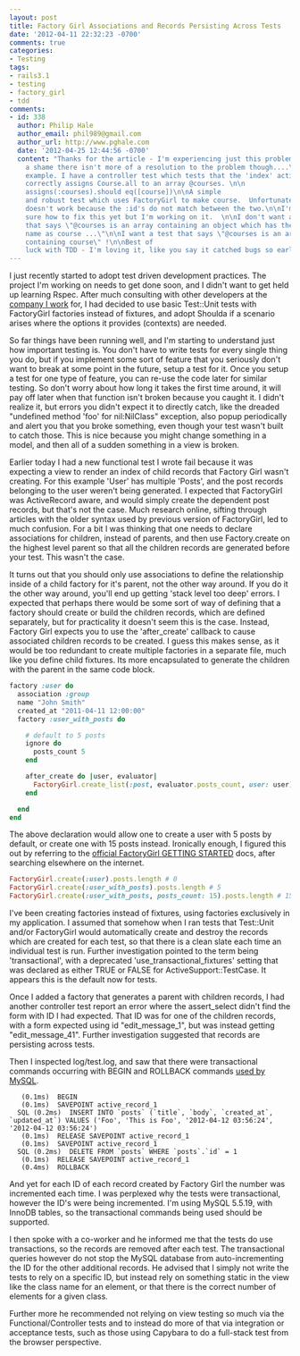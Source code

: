 ```yaml
---
layout: post
title: Factory Girl Associations and Records Persisting Across Tests
date: '2012-04-11 22:32:23 -0700'
comments: true
categories:
- Testing
tags:
- rails3.1
- testing
- factory_girl
- tdd
comments:
- id: 338
  author: Philip Hale
  author_email: phil989@gmail.com
  author_url: http://www.pghale.com
  date: '2012-04-25 12:44:56 -0700'
  content: "Thanks for the article - I'm experiencing just this problem.  It's
    a shame there isn't more of a resolution to the problem though....\n\nFor
    example. I have a controller test which tests that the 'index' action
    correctly assigns Course.all to an array @courses. \n\n
    assigns(:courses).should eq([course])\n\nA simple
    and robust test which uses FactoryGirl to make course.  Unfortunately, it
    doesn't work because the :id's do not match between the two.\n\nI'm not
    sure how to fix this yet but I'm working on it.  \n\nI don't want a test
    that says \"@courses is an array containing an object which has the same
    name as course ...\"\n\nI want a test that says \"@courses is an array
    containing course\" !\n\nBest of
    luck with TDD - I'm loving it, like you say it catched bugs so early, some of which you don't even mean to test for."
---
```


I just recently started to adopt test driven development practices. The
project I'm working on needs to get done soon, and I didn't want to get held
up learning Rspec. After much consulting with other developers at the
[company I work][1] for, I had decided to use basic Test::Unit tests with
FactoryGirl factories instead of fixtures, and adopt Shoulda if a scenario
arises where the options it provides (contexts) are needed.

So far things have been running well, and I'm starting to understand just how
important testing is. You don't have to write tests for every single thing you
do, but if you implement some sort of feature that you seriously don't want to
break at some point in the future, setup a test for it. Once you setup a test
for one type of feature, you can re-use the code later for similar testing. So
don't worry about how long it takes the first time around, it will pay off
later when that function isn't broken because you caught it. I didn't realize
it, but errors you didn't expect it to directly catch, like the dreaded
"undefined method 'foo' for nil:NilClass" exception, also popup periodically
and alert you that you broke something, even though your test wasn't built to
catch those. This is nice because you might change something in a model, and
then all of a sudden something in a view is broken.
<!--more-->

Earlier today I had a new functional test I wrote fail because it was
expecting a view to render an index of child records that Factory Girl wasn't
creating. For this example 'User' has multiple 'Posts', and the post records
belonging to the user weren't being generated. I expected that FactoryGirl was
ActiveRecord aware, and would simply create the dependent post records, but
that's not the case. Much research online, sifting through articles with the
older syntax used by previous version of FactoryGirl, led to much confusion.
For a bit I was thinking that one needs to declare associations for children,
instead of parents, and then use Factory.create on the highest level parent so
that all the children records are generated before your test. This wasn't the
case.

It turns out that you should only use associations to define the relationship
inside of a child factory for it's parent, not the other way around. If you do
it the other way around, you'll end up getting 'stack level too deep' errors.
I expected that perhaps there would be some sort of way of defining that a
factory should create or build the children records, which are defined
separately, but for practicality it doesn't seem this is the case. Instead,
Factory Girl expects you to use the 'after_create' callback to cause
associated children records to be created. I guess this makes sense, as it
would be too redundant to create multiple factories in a separate file, much
like you define child fixtures. Its more encapsulated to generate the children
with the parent in the same code block.

``` ruby
factory :user do
  association :group
  name "John Smith"
  created_at "2011-04-11 12:00:00"
  factory :user_with_posts do

    # default to 5 posts
    ignore do
      posts_count 5
    end

    after_create do |user, evaluator|
      FactoryGirl.create_list(:post, evaluator.posts_count, user: user)
    end

  end
end
```

The above declaration would allow one to create a user with 5 posts by
default, or create one with 15 posts instead. Ironically enough, I figured
this out by referring to the [official FactoryGirl GETTING STARTED][2] docs,
after searching elsewhere on the internet.

``` ruby
FactoryGirl.create(:user).posts.length # 0
FactoryGirl.create(:user_with_posts).posts.length # 5
FactoryGirl.create(:user_with_posts, posts_count: 15).posts.length # 15
```

I've been creating factories instead of fixtures, using factories exclusively
in my application. I assumed that somehow when I ran tests that Test::Unit
and/or FactoryGirl would automatically create and destroy the records which
are created for each test, so that there is a clean slate each time an
individual test is run. Further investigation pointed to the term being
'transactional', with a deprecated 'use_transactional_fixtures' setting that
was declared as either TRUE or FALSE for ActiveSupport::TestCase. It appears
this is the default now for tests.

Once I added a factory that generates a parent with children records, I had
another controller test report an error where the assert_select didn't find
the form with ID I had expected. That ID was for one of the children records,
with a form expected using id "edit_message_1", but was instead getting
"edit_message_41". Further investigation suggested that records are persisting
across tests.

Then I inspected log/test.log, and saw that there were transactional commands
occurring with BEGIN and ROLLBACK commands [used by MySQL][3].

``` shell
   (0.1ms)  BEGIN
   (0.1ms)  SAVEPOINT active_record_1
  SQL (0.2ms)  INSERT INTO `posts` (`title`, `body`, `created_at`, `updated_at`) VALUES ('Foo', 'This is Foo', '2012-04-12 03:56:24', '2012-04-12 03:56:24')
   (0.1ms)  RELEASE SAVEPOINT active_record_1
   (0.1ms)  SAVEPOINT active_record_1
  SQL (0.2ms)  DELETE FROM `posts` WHERE `posts`.`id` = 1
   (0.1ms)  RELEASE SAVEPOINT active_record_1
   (0.4ms)  ROLLBACK
```

And yet for each ID of each record created by Factory Girl the number was
incremented each time. I was perplexed why the tests were transactional,
however the ID's were being incremented. I'm using MySQL 5.5.19, with InnoDB
tables, so the transactional commands being used should be supported.

I then spoke with a co-worker and he informed me that the tests do use
transactions, so the records are removed after each test. The transactional
queries however do not stop the MySQL database from auto-incrementing the ID
for the other additional records. He advised that I simply not write the tests
to rely on a specific ID, but instead rely on something static in the view
like the class name for an element, or that there is the correct number of
elements for a given class.

Further more he recommended not relying on view testing so much via the
Functional/Controller tests and to instead do more of that via integration or
acceptance tests, such as those using Capybara to do a full-stack test from
the browser perspective.

[1]: http://www.kabam.com/
[2]: https://github.com/thoughtbot/factory_girl/blob/master/GETTING_STARTED.md
[3]: http://dev.mysql.com/doc//refman/5.0/en/commit.html
